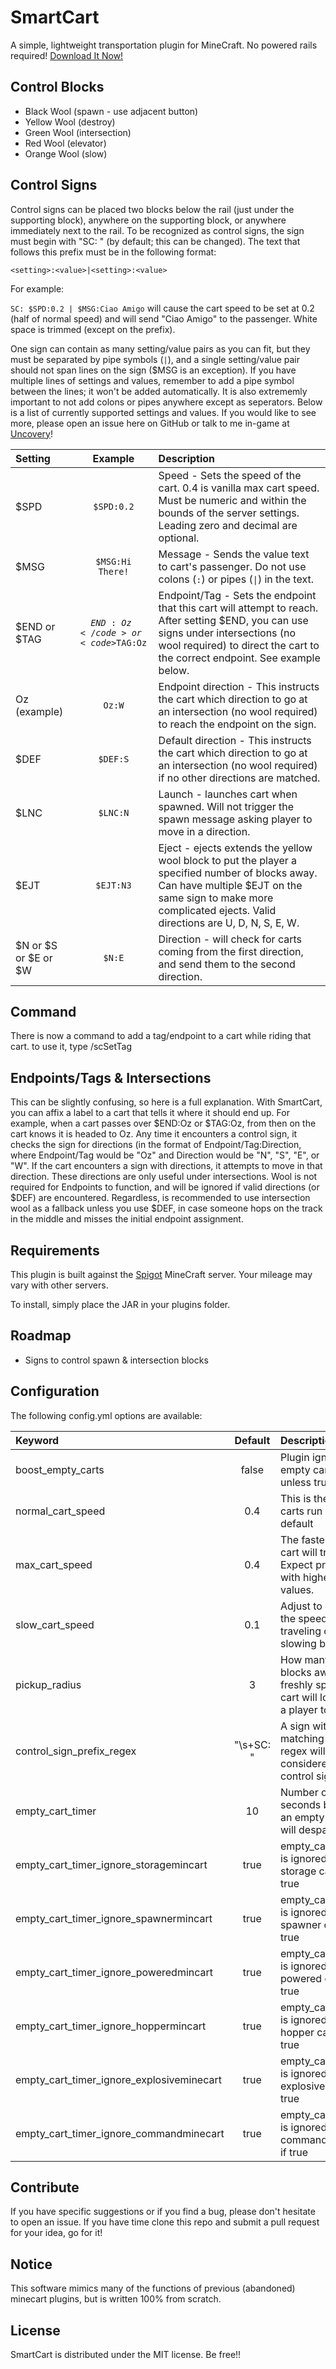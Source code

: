 # SmartCart
A simple, lightweight transportation plugin for MineCraft.  No powered rails required!  [Download It Now!](https://github.com/floored1585/SmartCart/raw/master/bin/SmartCart.jar)

## Control Blocks
- Black Wool (spawn - use adjacent button)
- Yellow Wool (destroy)
- Green Wool (intersection)
- Red Wool (elevator)
- Orange Wool (slow)

## Control Signs
Control signs can be placed two blocks below the rail (just under the supporting block), anywhere on the supporting block, or anywhere immediately next to the rail.  To be recognized as control signs, the sign must begin with "SC: " (by default; this can be changed).  The text that follows this prefix must be in the following format:

<code>\<setting>:\<value>|\<setting>:\<value></code>

For example:

<code>SC: $SPD:0.2 | $MSG:Ciao Amigo</code> will cause the cart speed to be set at 0.2 (half of normal speed) and will send "Ciao Amigo" to the passenger. White space is trimmed (except on the prefix).

One sign can contain as many setting/value pairs as you can fit, but they must be separated by pipe symbols (<code>|</code>), and a single setting/value pair should not span lines on the sign ($MSG is an exception).
If you have multiple lines of settings and values, remember to add a pipe symbol between the lines; it won't be added automatically.  It is also extrememly important to not add colons or pipes anywhere except as seperators.
Below is a list of currently supported settings and values.  If you would like to see more, please open an issue here on GitHub or talk to me in-game at [Uncovery](http://www.uncovery.me)!

| Setting | Example | Description |
|:--------|:-------:|:------------|
| $SPD | <code>$SPD:0.2</code> | Speed - Sets the speed of the cart. 0.4 is vanilla max cart speed. Must be numeric and within the bounds of the server settings. Leading zero and decimal are optional.|
| $MSG | <code>$MSG:Hi There!</code> | Message - Sends the value text to cart's passenger. Do not use colons (<code>:</code>) or pipes (<code>\|</code>) in the text.|
| $END or $TAG | <code>$END:Oz</code> or <code>$TAG:Oz</code> | Endpoint/Tag - Sets the endpoint that this cart will attempt to reach.  After setting $END, you can use signs under intersections (no wool required) to direct the cart to the correct endpoint. See example below.|
| Oz (example) | <code>Oz:W</code> | Endpoint direction - This instructs the cart which direction to go at an intersection (no wool required) to reach the endpoint on the sign.|
| $DEF | <code>$DEF:S</code> | Default direction - This instructs the cart which direction to go at an intersection (no wool required) if no other directions are matched.|
| $LNC | <code>$LNC:N</code> | Launch - launches cart when spawned. Will not trigger the spawn message asking player to move in a direction.|
| $EJT | <code>$EJT:N3</code> | Eject - ejects extends the yellow wool block to put the player a specified number of blocks away. Can have multiple $EJT on the same sign to make more complicated ejects. Valid directions are U, D, N, S, E, W.|
| $N or $S or $E or $W | <code>$N:E</code> | Direction - will check for carts coming from the first direction, and send them to the second direction.|


## Command
There is now a command to add a tag/endpoint to a cart while riding that cart. to use it, type /scSetTag <tagname>

## Endpoints/Tags & Intersections

This can be slightly confusing, so here is a full explanation.  With SmartCart, you can affix a label to a cart that tells it where it should end up.  For example, when a cart passes over $END:Oz or $TAG:Oz, from then on the cart knows it is headed to Oz. Any time it encounters a control sign, it checks the sign for directions (in the format of Endpoint/Tag:Direction, where Endpoint/Tag would be "Oz" and Direction would be "N", "S", "E", or "W".  If the cart encounters a sign with directions, it attempts to move in that direction.  These directions are only useful under intersections.  Wool is not required for Endpoints to function, and will be ignored if valid directions (or $DEF) are encountered. Regardless, is recommended to use intersection wool as a fallback unless you use $DEF, in case someone hops on the track in the middle and misses the initial endpoint assignment.


## Requirements
This plugin is built against the [Spigot](http://www.spigotmc.org) MineCraft server.  Your mileage may vary with other servers.

To install, simply place the JAR in your plugins folder.

## Roadmap
- Signs to control spawn & intersection blocks

## Configuration
The following config.yml options are available:

| Keyword | Default | Description |
|:--------|:-------:|:------------|
| boost_empty_carts | false | Plugin ignores empty carts unless true |
| normal_cart_speed | 0.4 | This is the speed carts run at by default |
| max_cart_speed | 0.4 | The fastest a cart will travel.  Expect problems with higher values. |
| slow_cart_speed | 0.1 | Adjust to change the speed when traveling over slowing blocks |
| pickup_radius | 3 | How many blocks away a freshly spawned cart will look for a player to grab |
| control_sign_prefix_regex | "\\s+SC: " | A sign with text matching this regex will be considered a control sign |
| empty_cart_timer | 10 | Number of seconds before an empty cart will despawn |
| empty_cart_timer_ignore_storagemincart | true | empty_cart_timer is ignored for storage carts if true |
| empty_cart_timer_ignore_spawnermincart | true | empty_cart_timer is ignored for spawner carts if true |
| empty_cart_timer_ignore_poweredmincart | true | empty_cart_timer is ignored for powered carts if true |
| empty_cart_timer_ignore_hoppermincart | true | empty_cart_timer is ignored for hopper carts if true |
| empty_cart_timer_ignore_explosiveminecart | true | empty_cart_timer is ignored for explosive carts if true |
| empty_cart_timer_ignore_commandminecart | true | empty_cart_timer is ignored for command carts if true |

## Contribute
If you have specific suggestions or if you find a bug, please don't hesitate to open an issue.  If you have time clone this repo and submit a pull request for your idea, go for it!

## Notice
This software mimics many of the functions of previous (abandoned) minecart plugins, but is written 100% from scratch.

## License
SmartCart is distributed under the MIT license.  Be free!!
